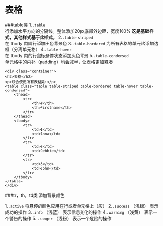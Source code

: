 表格
===================

###table类
1.`.table`	
行添加水平方向的分隔线。整体添加20px底部外边距，宽度100%
**这是基础样式，其他样式基于此样式。**
2.`.table-striped`	
在 tbody 内隔行添加灰色背景色
3.`.table-bordered`	
为所有表格的单元格添加边框（分离单元格）
4.`.table-hover`	
在 tbody 内的行鼠标悬停状态添加灰色背景	
5.`.table-condensed`	
单元格中的内补（padding）均会减半，让表格更加紧凑

    <div class="container">
	<h2>表格</h2>
	<p>联合使用所有表格类:</p>                                          
	<table class="table table-striped table-bordered table-hover table-condensed">
		<thead>
			<tr>
				<th>#</th>
				<th>Firstname</th>
			</tr>
		</thead>
		<tbody>
			<tr>
				<td>1</td>
				<td>Anna</td>
			</tr>
			<tr>
				<td>2</td>
				<td>Debbie</td>
			</tr>
			<tr>
				<td>3</td>
				<td>John</td>
			</tr>
		</tbody>
	</table>
    </div>

###tr，th，td类
添加背景颜色

1.`.active`	
将悬停的颜色应用在行或者单元格上（灰）
2.`.success`	（浅绿）
表示成功的操作
3.`.info`	（浅蓝）
表示信息变化的操作
4.`.warning`	（浅黄）
表示一个警告的操作
5. `.danger` （浅粉）
表示一个危险的操作













